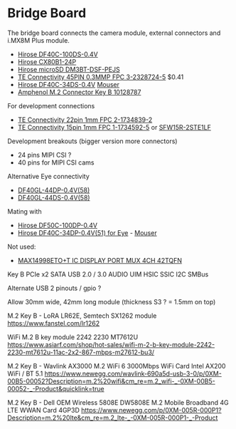 # Bridge Board

The bridge board connects the camera module, external connectors and i.MX8M Plus module.

* [Hirose DF40C-100DS-0.4V](https://www.hirose.com/en/product/p/CL0684-4033-4-51)
* [Hirose CX80B1-24P](https://www.hirose.com/product/p/CL0480-0625-0-00)
* [Hirose microSD DM3BT-DSF-PEJS](https://www.hirose.com/product/p/CL0609-0029-9-00)
* [TE Connectivity 45PIN 0.3MMP FPC 3-2328724-5](https://www.te.com/usa-en/product-4-2328724-5.html) $0.41
* [Hirose DF40C-34DS-0.4V](https://www.hirose.com/en/product/p/CL0684-4024-3-51) [Mouser](https://www.mouser.ch/ProductDetail/Hirose-Connector/DF40C-34DS-04V51?qs=vcbW%252B4%252BSTIpg26DsEbj1iQ%3D%3D)
* [Amphenol M.2 Connector Key B 10128787](https://www.amphenol-icc.com/pcie-m-2-10128787001rlf.html)
 


For development connections

* [TE Connectivity 22pin 1mm FPC 2-1734839-2](https://www.te.com/usa-en/product-2-1734839-2.html)
* [TE Connectivity 15pin 1mm FPC 1-1734592-5](https://www.te.com/usa-en/product-1-1734592-5.html) or [SFW15R-2STE1LF](https://www.amphenol-icc.com/fpc-ffc-sfw15r2ste1lf.html)

Development breakouts (bigger version more connectors)

- 24 pins MIPI CSI ?
- 40 pins for MIPI CSI cams

Alternative Eye connectivity

* [DF40GL-44DP-0.4V(58)](https://www.mouser.ch/ProductDetail/Hirose-Connector/DF40GL-44DP-04V58?qs=vcbW%252B4%252BSTIqnxpqC5YNomg%3D%3D)
* [DF40GL-44DS-0.4V(58)](https://www.mouser.ch/ProductDetail/Hirose-Connector/DF40GL-44DS-04V58?qs=vcbW%252B4%252BSTIrCOhN%252ByyWFhA%3D%3D)


Mating with

* [Hirose DF50C-100DP-0.4V](https://www.hirose.com/product/p/CL0684-4032-1-51#)
* [Hirose DF40C-34DP-0.4V(51) for Eye]() - [Mouser](https://www.mouser.ch/ProductDetail/Hirose-Connector/DF40C-34DP-04V51?qs=vcbW%252B4%252BSTIrNaWXujOGbOA%3D%3D)

Not used:


* [MAX14998ETO+T IC DISPLAY PORT MUX 4CH 42TQFN](https://www.digikey.com/en/products/detail/maxim-integrated/MAX14998ETO-T/2238703)



Key B
PCIe x2
SATA
USB 2.0 / 3.0
AUDIO
UIM HSIC SSIC I2C SMBus

Alternate USB 2 pinouts / gpio ?

Allow 30mm wide, 42mm long module (thickness S3 ? = 1.5mm on top)


M.2 Key B - LoRA
LR62E, Semtech SX1262 module
https://www.fanstel.com/lr1262


WiFi M.2 B key module 2242 2230 MT7612U 
https://www.asiarf.com/shop/hot-sales/wifi-m-2-b-key-module-2242-2230-mt7612u-11ac-2x2-867-mbps-m27612-bu3/

M.2 Key B - Wavlink AX3000 M.2 WiFi 6 3000Mbps WiFi Card Intel AX200 WiFi / BT 5.1
https://www.newegg.com/wavlink-690a5d-usb-3-0/p/0XM-00B5-00052?Description=m.2%20wifi&cm_re=m.2_wifi-_-0XM-00B5-00052-_-Product&quicklink=true

M.2 Key B - Dell OEM Wireless 5808E DW5808E M.2 Mobile Broadband 4G LTE WWAN Card 4GP3D
https://www.newegg.com/p/0XM-005R-000P1?Description=m.2%20lte&cm_re=m.2_lte-_-0XM-005R-000P1-_-Product
